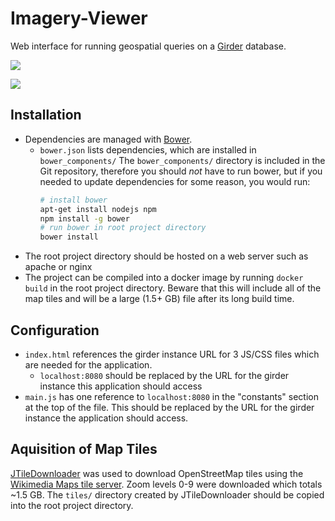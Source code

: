 Imagery-Viewer
===============

Web interface for running geospatial queries on a [Girder](http://github.com/girder/girder) database.


![](https://github.com/AFRL-RY/Girder-Data-Management-Query-Web-Client-Wright-Scholar-Summer-2017/blob/master/GirderQueryExample.png)

![](https://github.com/AFRL-RY/Girder-Data-Management-Query-Web-Client-Wright-Scholar-Summer-2017/blob/master/GirderQueryExample.png)

Installation
-----------

- Dependencies are managed with [Bower](https://github.com/bower/bower).
  - `bower.json` lists dependencies, which are installed in `bower_components/`
The `bower_components/` directory is included in the Git repository, therefore you should *not* have to run bower, but if you needed to update dependencies for some reason, you would run:
    ```bash
    # install bower
    apt-get install nodejs npm
    npm install -g bower
    # run bower in root project directory
    bower install
    ```
- The root project directory should be hosted on a web server such as apache or nginx
- The project can be compiled into a docker image by running `docker build` in the root project directory. Beware that this will include all of the map tiles and will be a large (1.5+ GB) file after its long build time.

Configuration
------------

- `index.html` references the girder instance URL for 3 JS/CSS files which are needed for the application.
  - `localhost:8080` should be replaced by the URL for the girder instance this application should access
- `main.js` has one reference to `localhost:8080` in the "constants" section at the top of the file. This should be replaced by the URL for the girder instance the application should access.



Aquisition of Map Tiles
-----------

[JTileDownloader](http://wiki.openstreetmap.org/wiki/JTileDownloader) was used to download OpenStreetMap tiles using the [Wikimedia Maps tile server](http://wiki.openstreetmap.org/wiki/Tile_servers). Zoom levels 0-9 were downloaded which totals ~1.5 GB. The `tiles/` directory created by JTileDownloader should be copied into the root project directory.
